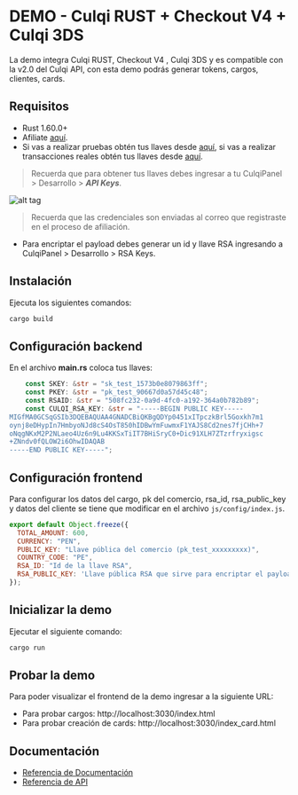 # DEMO - Culqi RUST + Checkout V4 + Culqi 3DS

La demo integra Culqi RUST, Checkout V4 , Culqi 3DS y es compatible con la v2.0 del Culqi API, con esta demo podrás generar tokens, cargos, clientes, cards.

## Requisitos

- Rust 1.60.0+
- Afiliate [aquí](https://afiliate.culqi.com/).
- Si vas a realizar pruebas obtén tus llaves desde [aquí](https://integ-panel.culqi.com/#/registro), si vas a realizar transacciones reales obtén tus llaves desde [aquí](https://mipanel.culqi.com/#/registro).

> Recuerda que para obtener tus llaves debes ingresar a tu CulqiPanel > Desarrollo > ***API Keys***.

![alt tag](http://i.imgur.com/NhE6mS9.png)

> Recuerda que las credenciales son enviadas al correo que registraste en el proceso de afiliación.

* Para encriptar el payload debes generar un id y llave RSA  ingresando a CulqiPanel > Desarrollo  > RSA Keys.

## Instalación

Ejecuta los siguientes comandos:

```bash
cargo build
```

## Configuración backend

En el archivo **main.rs** coloca tus llaves:

```rust
    const SKEY: &str = "sk_test_1573b0e8079863ff";
    const PKEY: &str = "pk_test_90667d0a57d45c48";
    const RSAID: &str = "508fc232-0a9d-4fc0-a192-364a0b782b89";
    const CULQI_RSA_KEY: &str = "-----BEGIN PUBLIC KEY-----
MIGfMA0GCSqGSIb3DQEBAQUAA4GNADCBiQKBgQDYp0451xITpczkBrl5Goxkh7m1
oynj8eDHypIn7HmbyoNJd8cS4OsT850hIDBwYmFuwmxF1YAJS8Cd2nes7fjCHh+7
oNqgNKxM2P2NLaeo4Uz6n9Lu4KKSxTiIT7BHiSryC0+Dic91XLH7ZTzrfryxigsc
+ZNndv0fQLOW2i6OhwIDAQAB
-----END PUBLIC KEY-----";
```


## Configuración frontend
Para configurar los datos del cargo, pk del comercio, rsa_id, rsa_public_key y datos del cliente se tiene que modificar en el archivo `js/config/index.js`.

```js
export default Object.freeze({
  TOTAL_AMOUNT: 600,
  CURRENCY: "PEN",
  PUBLIC_KEY: "Llave pública del comercio (pk_test_xxxxxxxxx)",
  COUNTRY_CODE: "PE",
  RSA_ID: "Id de la llave RSA",
  RSA_PUBLIC_KEY: 'Llave pública RSA que sirve para encriptar el payload de los servicios',
});
```

## Inicializar la demo
Ejecutar el siguiente comando:

```bash
cargo run
```

## Probar la demo

Para poder visualizar el frontend de la demo ingresar a la siguiente URL:

- Para probar cargos: http://localhost:3030/index.html
- Para probar creación de cards: http://localhost:3030/index_card.html

## Documentación

- [Referencia de Documentación](https://docs.culqi.com/)
- [Referencia de API](https://apidocs.culqi.com/)
